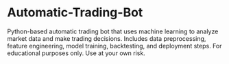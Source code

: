 # Automatic-Trading-Bot
Python-based automatic trading bot that uses machine learning to analyze market data and make trading decisions. Includes data preprocessing, feature engineering, model training, backtesting, and deployment steps. For educational purposes only. Use at your own risk.
